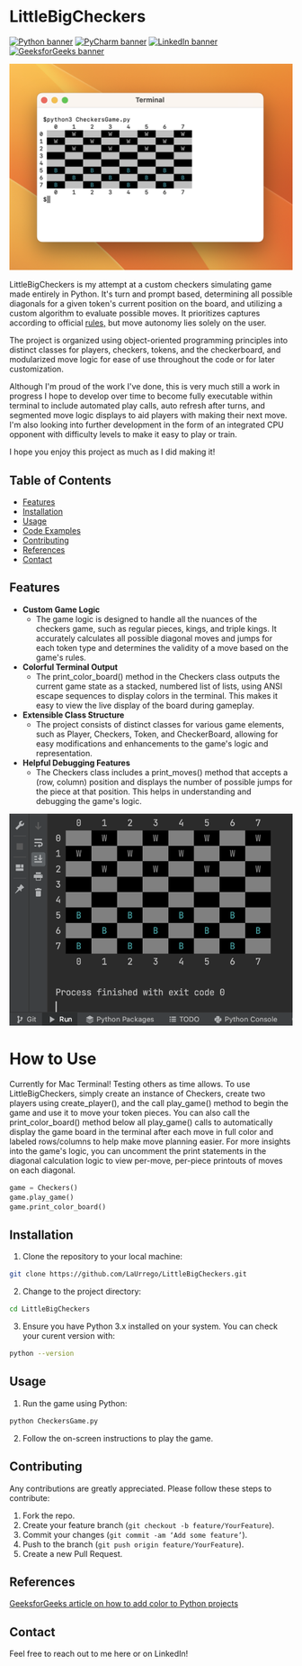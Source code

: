 # LittleBigCheckers

<a href="https://www.python.org/"><img src="https://img.shields.io/badge/Python-FFD43B?style=for-the-badge&logo=python&logoColor=blue" alt ="Python banner"></a>
<a href="https://www.jetbrains.com/pycharm/"><img src="https://img.shields.io/badge/PyCharm-000000.svg?&style=for-the-badge&logo=PyCharm&logoColor=white" alt ="PyCharm banner"></a>
<a href="https://www.linkedin.com/in/larryurrego/"><img src="https://img.shields.io/badge/LinkedIn-0077B5?style=for-the-badge&logo=linkedin&logoColor=white" alt ="LinkedIn banner"></a>
<a href="https://www.geeksforgeeks.org/print-colors-python-terminal/"><img src="https://img.shields.io/badge/GeeksforGeeks-298D46?style=for-the-badge&logo=geeksforgeeks&logoColor=white" alt ="GeeksforGeeks banner"></a>


![Terminal output view](https://github.com/LaUrrego/LittleBigCheckers/blob/main/Images/Checkers_Terminal_Screen.png)

LittleBigCheckers is my attempt at a custom checkers simulating game made entirely in Python. It's turn and prompt based,
determining all possible diagonals for a given token's current position on the board, and utilizing a custom algorithm to 
evaluate possible moves. It prioritizes captures according to official <a href="https://www.wikihow.com/Play-Checkers">rules,</a> but move autonomy lies solely on the user.

The project is organized using object-oriented programming principles into distinct classes for players, checkers, tokens, 
and the checkerboard, and modularized move logic for ease of use throughout the code or for later customization.  

Although I'm proud of the work I've done, this is very much still a work in progress I hope to develop over time to 
become fully executable within terminal to include automated play calls, auto refresh after turns, and segmented move
logic displays to aid players with making their next move. I'm also looking into further development in the form of 
an integrated CPU opponent with difficulty levels to make it easy to play or train.

I hope you enjoy this project as much as I did making it! 

## Table of Contents

- [Features](#features)
- [Installation](#installation)
- [Usage](#usage)
- [Code Examples](#code-examples)
- [Contributing](#contributing)
- [References](#license)
- [Contact](#contact)

## Features

- **Custom Game Logic**  
  - The game logic is designed to handle all the nuances of the checkers game, such as regular pieces, kings, and triple kings. It accurately calculates all possible diagonal moves and jumps for each token type and determines the validity of a move based on the game's rules.
- **Colorful Terminal Output** 
  - The print_color_board() method in the Checkers class outputs the current game state as a stacked, numbered list of lists, using ANSI escape sequences to display colors in the terminal. This makes it easy to view the live display of the board during gameplay.
- **Extensible Class Structure** 
  - The project consists of distinct classes for various game elements, such as Player, Checkers, Token, and CheckerBoard, allowing for easy modifications and enhancements to the game's logic and representation.
- **Helpful Debugging Features** 
  - The Checkers class includes a print_moves() method that accepts a (row, column) position and displays the number of possible jumps for the piece at that position. This helps in understanding and debugging the game's logic.

![PyCharm console output view](https://github.com/LaUrrego/LittleBigCheckers/blob/main/Images/Checkers_Console_Screen.png)


# How to Use

Currently for Mac Terminal! Testing others as time allows.
To use LittleBigCheckers, simply create an instance of Checkers, create two players using create_player(), and the call
play_game() method to begin the game and use it to move your token pieces. You can also call the print_color_board() 
method below all play_game() calls to automatically display the game board in the terminal after each move in full color 
and labeled rows/columns to help make move planning easier. 
For more insights into the game's logic, you can uncomment the print statements in the diagonal calculation logic to view 
per-move, per-piece printouts of moves on each diagonal.

```Python
game = Checkers()
game.play_game()
game.print_color_board()
```

## Installation

1. Clone the repository to your local machine:

```bash
git clone https://github.com/LaUrrego/LittleBigCheckers.git
```

2. Change to the project directory:

```bash
cd LittleBigCheckers
```

3. Ensure you have Python 3.x installed on your system. You can check your curent version with:

```bash
python --version
```

## Usage

1. Run the game using Python:

```bash
python CheckersGame.py
```

2. Follow the on-screen instructions to play the game.

## Contributing 

Any contributions are greatly appreciated. Please follow these steps to contribute:

1. Fork the repo.
2. Create your feature branch (`git checkout -b feature/YourFeature`).
3. Commit your changes (`git commit -am ‘Add some feature’`).
4. Push to the branch (`git push origin feature/YourFeature`).
5. Create a new Pull Request.

## References

<a href="https://www.geeksforgeeks.org/print-colors-python-terminal/" >GeeksforGeeks article on how to add color to Python projects</a>

## Contact

Feel free to reach out to me here or on LinkedIn!